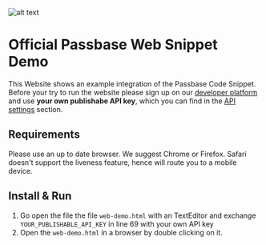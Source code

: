 ![alt text](https://passbase.com/assets/images/meta.jpg "Passbase Banner")

# Official Passbase Web Snippet Demo

This Website shows an example integration of the Passbase Code Snippet. Before your try to run the website please sign up on our [developer platform](https://app.passbase.com/signup) and use **your own publishabe API key**, which you can find in the [API settings](https://app.passbase.com/settings/api) section. 

## Requirements

Please use an up to date browser. We suggest Chrome or Firefox. Safari doesn't support the liveness feature, hence will route you to a mobile device.

## Install & Run

1. Go open the file the file `web-demo.html` with an TextEditor and exchange `YOUR_PUBLISHABLE_API_KEY` in line 69 with your own API key 
2. Open the `web-demo.html` in a browser by double clicking on it.



